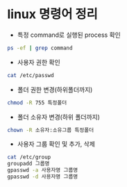 # linux 명령어 정리

* 특정 command로 실행된 process 확인
```sh
ps -ef | grep command
```

* 사용자 권한 확인
```sh
cat /etc/passwd
```

* 폴더 권한 변경(하위폴더까지)
```sh
chmod -R 755 특정폴더 
```

* 폴더 소유자 변경(하위 폴더까지)
```sh
chown -R 소유자:소유그룹 특정폴더
```

* 사용자 그룹 확인 및 추가, 삭제
```sh
cat /etc/group
groupadd 그룹명
gpasswd -a 사용자명 그룹명
gpasswd -d 사용자명 그룹명
```

